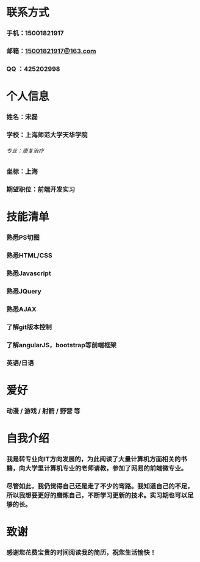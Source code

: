 # 联系方式
### 手机：15001821917
### 邮箱：15001821917@163.com
### QQ ：425202998
# 个人信息
### 姓名：宋磊
### 学校：上海师范大学天华学院
###### 专业：康复治疗
### 坐标：上海
### 期望职位：前端开发实习
# 技能清单
### 熟悉PS切图
### 熟悉HTML/CSS
### 熟悉Javascript
### 熟悉JQuery
### 熟悉AJAX
### 了解git版本控制
### 了解angularJS，bootstrap等前端框架
### 英语/日语
# 爱好
### 动漫 / 游戏 / 射箭 / 野营 等
# 自我介绍
### 我是转专业向IT方向发展的，为此阅读了大量计算机方面相关的书籍，向大学里计算机专业的老师请教，参加了网易的前端微专业。
### 尽管如此，我仍觉得自己还是走了不少的弯路。我知道自己的不足，所以我想要更好的磨炼自己，不断学习更新的技术。实习期也可以足够的长。
# 致谢
### 感谢您花费宝贵的时间阅读我的简历，祝您生活愉快！
